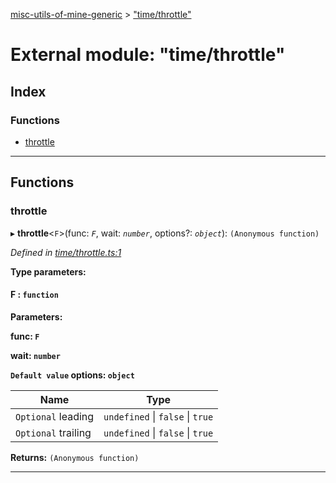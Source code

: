 [misc-utils-of-mine-generic](../README.md) > ["time/throttle"](../modules/_time_throttle_.md)

# External module: "time/throttle"

## Index

### Functions

* [throttle](_time_throttle_.md#throttle)

---

## Functions

<a id="throttle"></a>

###  throttle

▸ **throttle**<`F`>(func: *`F`*, wait: *`number`*, options?: *`object`*): `(Anonymous function)`

*Defined in [time/throttle.ts:1](https://github.com/cancerberoSgx/misc-utils-of-mine/blob/1466ef5/misc-utils-of-mine-generic/src/time/throttle.ts#L1)*

**Type parameters:**

#### F :  `function`
**Parameters:**

**func: `F`**

**wait: `number`**

**`Default value` options: `object`**

| Name | Type |
| ------ | ------ |
| `Optional` leading | `undefined` \| `false` \| `true` |
| `Optional` trailing | `undefined` \| `false` \| `true` |

**Returns:** `(Anonymous function)`

___

